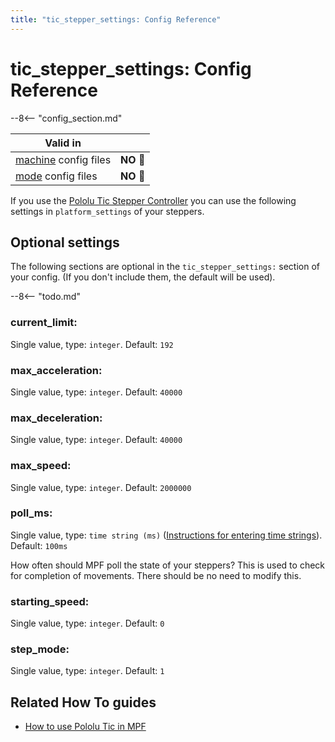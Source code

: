 ```yaml
---
title: "tic_stepper_settings: Config Reference"
---
```


# tic_stepper_settings: Config Reference

--8<-- "config_section.md"

| Valid in | |
|-----|:----:|
|[machine](instructions/machine_config.md) config files |**NO** :no_entry_sign:|
|[mode](instructions/mode_config.md) config files|**NO** :no_entry_sign:|

If you use the
[Pololu Tic Stepper Controller](../hardware/pololu_tic.md) you can use the following settings in `platform_settings` of
your steppers.

## Optional settings

The following sections are optional in the `tic_stepper_settings:`
section of your config. (If you don't include them, the default will be
used).

--8<-- "todo.md"

### current_limit:

Single value, type: `integer`. Default: `192`

### max_acceleration:

Single value, type: `integer`. Default: `40000`

### max_deceleration:

Single value, type: `integer`. Default: `40000`

### max_speed:

Single value, type: `integer`. Default: `2000000`

### poll_ms:

Single value, type: `time string (ms)`
([Instructions for entering time strings](instructions/time_strings.md)). Default: `100ms`

How often should MPF poll the state of your steppers? This is used to
check for completion of movements. There should be no need to modify
this.

### starting_speed:

Single value, type: `integer`. Default: `0`

### step_mode:

Single value, type: `integer`. Default: `1`

## Related How To guides

* [How to use Pololu Tic in MPF](../hardware/pololu_tic.md)
